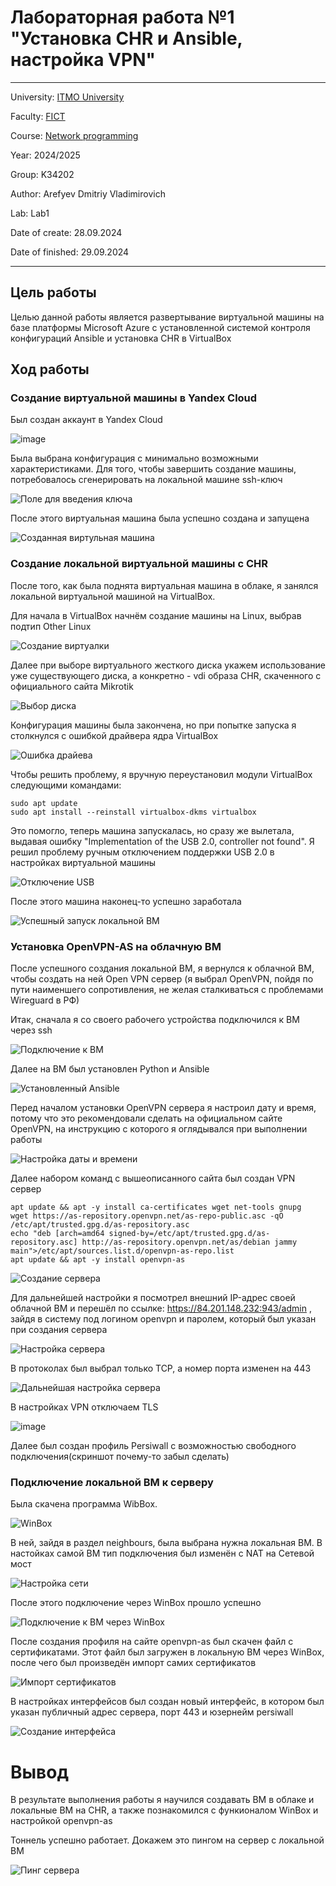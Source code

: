 # Лабораторная работа №1 "Установка CHR и Ansible, настройка VPN"
---
University: [ITMO University](https://itmo.ru/ru/)

Faculty: [FICT](https://fict.itmo.ru)

Course: [Network programming](https://github.com/itmo-ict-faculty/network-programming)

Year: 2024/2025

Group: K34202

Author: Arefyev Dmitriy Vladimirovich

Lab: Lab1

Date of create: 28.09.2024

Date of finished: 29.09.2024

---

## Цель работы

Целью данной работы является развертывание виртуальной машины на базе платформы Microsoft Azure с установленной системой контроля конфигураций Ansible и установка CHR в VirtualBox

## Ход работы

### Создание виртуальной машины в Yandex Cloud

Был создан аккаунт в Yandex Cloud

![image](https://github.com/Persiwall/2024_2025-network_programming-k34202-Arefyev_d_v/blob/main/lab1/pictures/yandex_cloud.png "Основная страница Yandex Compute Cloud")

Была выбрана конфигурация с минимально возможными характеристиками. Для того, чтобы завершить создание машины, потребовалось сгенерировать на локальной машине ssh-ключ

![](https://github.com/Persiwall/2024_2025-network_programming-k34202-Arefyev_d_v/blob/main/lab1/pictures/Снимок%20экрана%20от%202024-09-28%2015-18-01.png "Поле для введения ключа")

После этого виртуальная машина была успешно создана и запущена

![](https://github.com/Persiwall/2024_2025-network_programming-k34202-Arefyev_d_v/blob/main/lab1/pictures/Снимок%20экрана%20от%202024-09-28%2015-23-50.png "Созданная виртульная машина")

### Создание локальной виртуальной машины с CHR

После того, как была поднята виртуальная машина в облаке, я занялся локальной виртуальной машиной на VirtualBox. 

Для начала в VirtualBox начнём создание машины на Linux, выбрав подтип Other Linux

![](https://github.com/Persiwall/2024_2025-network_programming-k34202-Arefyev_d_v/blob/main/lab1/pictures/%D0%A1%D0%BD%D0%B8%D0%BC%D0%BE%D0%BA%20%D1%8D%D0%BA%D1%80%D0%B0%D0%BD%D0%B0%20%D0%BE%D1%82%202024-09-28%2014-40-51.png "Создание виртуалки")

Далее при выборе виртуального жесткого диска укажем использование уже существующего диска, а конкретно - vdi образа CHR, скаченного с официального сайта Mikrotik

![](https://github.com/Persiwall/2024_2025-network_programming-k34202-Arefyev_d_v/blob/main/lab1/pictures/Снимок%20экрана%20от%202024-09-28%2014-42-29.png "Выбор диска")

Конфигурация машины была закончена, но при попытке запуска я столкнулся с ошибкой драйвера ядра VirtualBox

![](https://github.com/Persiwall/2024_2025-network_programming-k34202-Arefyev_d_v/blob/main/lab1/pictures/%D0%A1%D0%BD%D0%B8%D0%BC%D0%BE%D0%BA%20%D1%8D%D0%BA%D1%80%D0%B0%D0%BD%D0%B0%20%D0%BE%D1%82%202024-09-28%2014-52-33.png "Ошибка драйева")

Чтобы решить проблему, я вручную переустановил модули VirtualBox следующими командами:

```
sudo apt update
sudo apt install --reinstall virtualbox-dkms virtualbox
```

Это помогло, теперь машина запускалась, но сразу же вылетала, выдавая ошибку "Implementation of the USB 2.0, controller not found". Я решил проблему ручным отключением поддержки USB 2.0 в настройках виртуальной машины

![](https://github.com/Persiwall/2024_2025-network_programming-k34202-Arefyev_d_v/blob/main/lab1/pictures/%D0%A1%D0%BD%D0%B8%D0%BC%D0%BE%D0%BA%20%D1%8D%D0%BA%D1%80%D0%B0%D0%BD%D0%B0%20%D0%BE%D1%82%202024-09-28%2015-07-13.png "Отключение USB")

После этого машина наконец-то успешно заработала

![](https://github.com/Persiwall/2024_2025-network_programming-k34202-Arefyev_d_v/blob/main/lab1/pictures/%D0%A1%D0%BD%D0%B8%D0%BC%D0%BE%D0%BA%20%D1%8D%D0%BA%D1%80%D0%B0%D0%BD%D0%B0%20%D0%BE%D1%82%202024-09-28%2015-09-43.png "Успешный запуск локальной ВМ")

### Установка OpenVPN-AS на облачную ВМ

После успешного создания локальной ВМ, я вернулся к облачной ВМ, чтобы создать на ней Open VPN сервер (я выбрал OpenVPN, пойдя по пути наименшего сопротивления, не желая сталкиваться с проблемами Wireguard в РФ)

Итак, сначала я со своего рабочего устройства подключился к ВМ через ssh

![](https://github.com/Persiwall/2024_2025-network_programming-k34202-Arefyev_d_v/blob/main/lab1/pictures/%D0%A1%D0%BD%D0%B8%D0%BC%D0%BE%D0%BA%20%D1%8D%D0%BA%D1%80%D0%B0%D0%BD%D0%B0%20%D0%BE%D1%82%202024-09-28%2015-28-39.png "Подключение к ВМ")

Далее на ВМ был установлен Python и Ansible 

![](https://github.com/Persiwall/2024_2025-network_programming-k34202-Arefyev_d_v/blob/main/lab1/pictures/%D0%A1%D0%BD%D0%B8%D0%BC%D0%BE%D0%BA%20%D1%8D%D0%BA%D1%80%D0%B0%D0%BD%D0%B0%20%D0%BE%D1%82%202024-09-28%2015-33-41.png "Установленный Ansible")

Перед началом установки OpenVPN сервера я настроил дату и время, потому что это рекомендовали сделать на официальном сайте OpenVPN, на инструкцию с которого я оглядывался при выполнении работы

![](https://github.com/Persiwall/2024_2025-network_programming-k34202-Arefyev_d_v/blob/main/lab1/pictures/%D0%A1%D0%BD%D0%B8%D0%BC%D0%BE%D0%BA%20%D1%8D%D0%BA%D1%80%D0%B0%D0%BD%D0%B0%20%D0%BE%D1%82%202024-09-28%2015-57-26.png "Настройка даты и времени")

Далее набором команд с вышеописанного сайта был создан VPN сервер

```
apt update && apt -y install ca-certificates wget net-tools gnupg
wget https://as-repository.openvpn.net/as-repo-public.asc -qO /etc/apt/trusted.gpg.d/as-repository.asc
echo "deb [arch=amd64 signed-by=/etc/apt/trusted.gpg.d/as-repository.asc] http://as-repository.openvpn.net/as/debian jammy main">/etc/apt/sources.list.d/openvpn-as-repo.list
apt update && apt -y install openvpn-as
```

![](https://github.com/Persiwall/2024_2025-network_programming-k34202-Arefyev_d_v/blob/main/lab1/pictures/%D0%A1%D0%BD%D0%B8%D0%BC%D0%BE%D0%BA%20%D1%8D%D0%BA%D1%80%D0%B0%D0%BD%D0%B0%20%D0%BE%D1%82%202024-09-28%2016-36-51.png "Создание сервера")

Для дальнейшей настройки я посмотрел внешний IP-адрес своей облачной ВМ и перешёл по ссылке: https://84.201.148.232:943/admin , зайдя в систему под логином openvpn и паролем, который был указан при создания сервера

![](https://github.com/Persiwall/2024_2025-network_programming-k34202-Arefyev_d_v/blob/main/lab1/pictures/%D0%A1%D0%BD%D0%B8%D0%BC%D0%BE%D0%BA%20%D1%8D%D0%BA%D1%80%D0%B0%D0%BD%D0%B0%20%D0%BE%D1%82%202024-09-28%2016-47-55.png "Настройка сервера")

В протоколах был выбрал только TCP, а номер порта изменен на 443

![](https://github.com/Persiwall/2024_2025-network_programming-k34202-Arefyev_d_v/blob/main/lab1/pictures/%D0%A1%D0%BD%D0%B8%D0%BC%D0%BE%D0%BA%20%D1%8D%D0%BA%D1%80%D0%B0%D0%BD%D0%B0%20%D0%BE%D1%82%202024-09-28%2016-50-21.png "Дальнейшая настройка сервера")

В настройках VPN отключаем TLS

![image](https://github.com/Persiwall/2024_2025-network_programming-k34202-Arefyev_d_v/blob/main/lab1/pictures/%D0%A1%D0%BD%D0%B8%D0%BC%D0%BE%D0%BA%20%D1%8D%D0%BA%D1%80%D0%B0%D0%BD%D0%B0%20%D0%BE%D1%82%202024-09-28%2016-54-26.png "TLS")


Далее был создан профиль Persiwall с возможностью свободного подключения(скриншот почему-то забыл сделать)

### Подключение локальной ВМ к серверу

Была скачена программа WibBox. 

![](https://github.com/Persiwall/2024_2025-network_programming-k34202-Arefyev_d_v/blob/main/lab1/pictures/%D0%A1%D0%BD%D0%B8%D0%BC%D0%BE%D0%BA%20%D1%8D%D0%BA%D1%80%D0%B0%D0%BD%D0%B0%20%D0%BE%D1%82%202024-09-28%2017-00-09.png "WinBox")

В ней, зайдя в раздел neighbours, была выбрана нужна локальная ВМ. В настойках самой ВМ тип подключения был изменён с NAT на Сетевой мост

![](https://github.com/Persiwall/2024_2025-network_programming-k34202-Arefyev_d_v/blob/main/lab1/pictures/%D0%A1%D0%BD%D0%B8%D0%BC%D0%BE%D0%BA%20%D1%8D%D0%BA%D1%80%D0%B0%D0%BD%D0%B0%20%D0%BE%D1%82%202024-09-28%2017-02-38.png "Настройка сети")

После этого подключение через WinBox прошло успешно

![](https://github.com/Persiwall/2024_2025-network_programming-k34202-Arefyev_d_v/blob/main/lab1/pictures/%D0%A1%D0%BD%D0%B8%D0%BC%D0%BE%D0%BA%20%D1%8D%D0%BA%D1%80%D0%B0%D0%BD%D0%B0%20%D0%BE%D1%82%202024-09-28%2017-05-58.png "Подключение к ВМ через WinBox")

После создания профиля на сайте openvpn-as был скачен файл с сертификатами. Этот файл был загружен в локальную ВМ через WinBox, после чего был произведён импорт самих сертификатов

![](https://github.com/Persiwall/2024_2025-network_programming-k34202-Arefyev_d_v/blob/main/lab1/pictures/%D0%A1%D0%BD%D0%B8%D0%BC%D0%BE%D0%BA%20%D1%8D%D0%BA%D1%80%D0%B0%D0%BD%D0%B0%20%D0%BE%D1%82%202024-09-28%2017-19-00.png "Импорт сертификатов")

В настройках интерфейсов был создан новый интерфейс, в котором был указан публичный адрес сервера, порт 443 и юзернейм persiwall 

![](https://github.com/Persiwall/2024_2025-network_programming-k34202-Arefyev_d_v/blob/main/lab1/pictures/%D0%A1%D0%BD%D0%B8%D0%BC%D0%BE%D0%BA%20%D1%8D%D0%BA%D1%80%D0%B0%D0%BD%D0%B0%20%D0%BE%D1%82%202024-09-28%2017-24-35.png "Создание интерфейса")

# Вывод

В результате выполнения работы я научился создавать ВМ в облаке и локальные ВМ на CHR, а также познакомился с функионалом WinBox и настройкой openvpn-as

Тоннель успешно работает. Докажем это пингом на сервер с локальной ВМ

![](https://github.com/Persiwall/2024_2025-network_programming-k34202-Arefyev_d_v/blob/main/lab1/pictures/%D0%A1%D0%BD%D0%B8%D0%BC%D0%BE%D0%BA%20%D1%8D%D0%BA%D1%80%D0%B0%D0%BD%D0%B0%20%D0%BE%D1%82%202024-09-28%2017-54-08.png "Пинг сервера")
